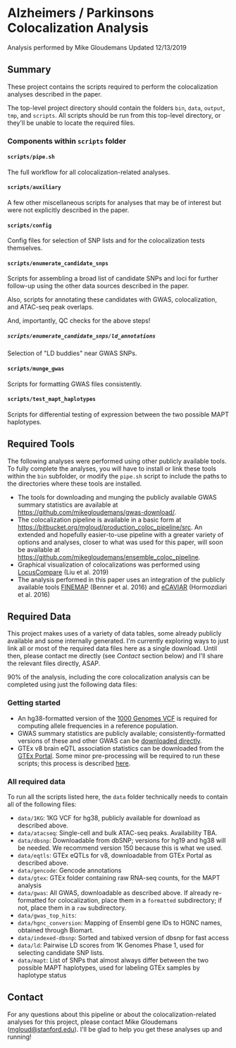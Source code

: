 # Alzheimers / Parkinsons Colocalization Analysis

Analysis performed by Mike Gloudemans
Updated 12/13/2019

## Summary

These project contains the scripts required to perform the colocalization analyses described in the paper.

The top-level project directory should contain the folders `bin`, `data`, `output`, `tmp`, and `scripts`. All scripts should be
run from this top-level directory, or they'll be unable to locate the required files.

### Components within `scripts` folder

#### `scripts/pipe.sh`

The full workflow for all colocalization-related analyses.

#### `scripts/auxiliary`

A few other miscellaneous scripts for analyses that may be of interest but were not explicitly described in the paper.

#### `scripts/config`

Config files for selection of SNP lists and for the colocalization tests themselves.

#### `scripts/enumerate_candidate_snps`

Scripts for assembling a broad list of candidate SNPs and loci for further follow-up using the other
data sources described in the paper.

Also, scripts for annotating these candidates with GWAS, colocalization, and ATAC-seq peak overlaps.

And, importantly, QC checks for the above steps!

##### `scripts/enumerate_candidate_snps/ld_annotations`

Selection of "LD buddies" near GWAS SNPs.

#### `scripts/munge_gwas`

Scripts for formatting GWAS files consistently.

#### `scripts/test_mapt_haplotypes`

Scripts for differential testing of expression between the two possible MAPT haplotypes.


## Required Tools

The following analyses were performed using other publicly available tools. To fully complete the
analyses, you will have to install or link these tools within the `bin` subfolder, or modify the
`pipe.sh` script to include the paths to the directories where these tools are installed.

* The tools for downloading and munging the publicly available GWAS summary statistics
are available at https://github.com/mikegloudemans/gwas-download/.
* The colocalization pipeline is available in a basic form at https://bitbucket.org/mgloud/production_coloc_pipeline/src. 
An extended and hopefully easier-to-use pipeline with a greater variety of options and analyses, closer to what was used for this
paper, will soon be available at https://github.com/mikegloudemans/ensemble_coloc_pipeline.
* Graphical visualization of colocalizations was performed using [LocusCompare](https://locuscompare.com) (Liu et al. 2019)
* The analysis performed in this paper uses an integration of the publicly available tools [FINEMAP](http://www.christianbenner.com/) (Benner et al. 2016)
and [eCAVIAR](http://zarlab.cs.ucla.edu/tag/ecaviar/) (Hormozdiari et al. 2016)

## Required Data

This project makes uses of a variety of data tables, some already publicly available
and some internally generated. I'm currently exploring ways to just link all or most of the required
data files here as a single download. Until then, please contact me directly (see _Contact_ section below) and I'll share 
the relevant files directly, ASAP.

90% of the analysis, including the core colocalization analysis can be completed using just the following
data files:

### Getting started

* An hg38-formatted version of the [1000 Genomes VCF](http://ftp.1000genomes.ebi.ac.uk/vol1/ftp/release/20130502/supporting/GRCh38_positions/)
is required for computing allele frequencies in a reference population.
* GWAS summary statistics are publicly available; consistently-formatted versions of these and other GWAS can be [downloaded directly](https://github.com/mikegloudemans/gwas-download).
* GTEx v8 brain eQTL association statistics can be downloaded from the [GTEx Portal](https://gtexportal.org/home/datasets). Some minor pre-processing will be required to run
these scripts; this process is described [here](https://bitbucket.org/mgloud/production_coloc_pipeline/src).

### All required data

To run all the scripts listed here, the `data` folder technically needs to contain all of the following files:

* `data/1KG`: 1KG VCF for hg38, publicly available for download as described above.
* `data/atacseq`: Single-cell and bulk ATAC-seq peaks. Availability TBA.
* `data/dbsnp`: Downloadable from dbSNP; versions for hg19 and hg38 will be needed. We recommend version 150 because this is what we used.
* `data/eqtls`: GTEx eQTLs for v8, downloadable from GTEx Portal as described above.
* `data/gencode`: Gencode annotations 
* `data/gtex`: GTEx folder containing raw RNA-seq counts, for the MAPT analysis
* `data/gwas`: All GWAS, downloadable as described above. If already re-formatted for colocalization, place them in a `formatted` subdirectory; if not, place them in a
   `raw` subdirectory.
* `data/gwas_top_hits`:	
* `data/hgnc_conversion`: Mapping of Ensembl gene IDs to HGNC names, obtained through Biomart.
* `data/indexed-dbsnp`: Sorted and tabixed version of dbsnp for fast access
* `data/ld`: Pairwise LD scores from 1K Genomes Phase 1, used for selecting candidate SNP lists.
* `data/mapt`: List of SNPs that almost always differ between the two possible MAPT haplotypes, used for labeling
GTEx samples by haplotype status

## Contact

For any questions about this pipeline or about the colocalization-related analyses for this project, 
please contact Mike Gloudemans (mgloud@stanford.edu). I'll be glad to help you get these analyses up and running!
